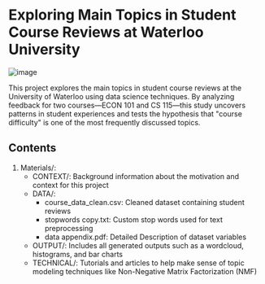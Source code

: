 # Exploring Main Topics in Student Course Reviews at Waterloo University
![image](https://github.com/user-attachments/assets/1e47ba2f-14f6-41eb-9654-79364775c497)

This project explores the main topics in student course reviews at the University of Waterloo using data science techniques. By analyzing feedback for two courses—ECON 101 and CS 115—this study uncovers patterns in student experiences and tests the hypothesis that "course difficulty" is one of the most frequently discussed topics.

## Contents
1. Materials/:
     - CONTEXT/: Background information about the motivation and context for this project
     - DATA/:
         - course_data_clean.csv: Cleaned dataset containing student reviews
         - stopwords copy.txt: Custom stop words used for text preprocessing
         - data appendix.pdf: Detailed Description of dataset variables
     -  OUTPUT/: Includes all generated outputs such as a wordcloud, histograms, and bar charts
     - TECHNICAL/: Tutorials and articles to help make sense of topic modeling techniques like Non-Negative Matrix Factorization (NMF)
